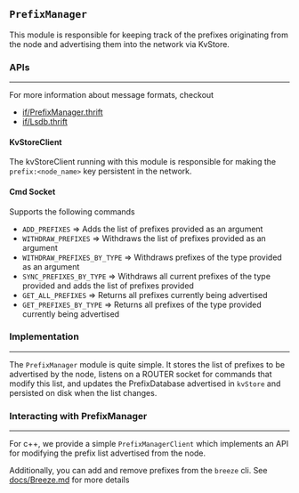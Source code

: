`PrefixManager`
---------------

This module is responsible for keeping track of the prefixes originating
from the node and advertising them into the network via KvStore.

### APIs
---

For more information about message formats, checkout
- [if/PrefixManager.thrift](https://github.com/facebook/openr/blob/master/openr/if/PrefixManager.thrift)
- [if/Lsdb.thrift](https://github.com/facebook/openr/blob/master/openr/if/Lsdb.thrift)

#### KvStoreClient
The kvStoreClient running with this module is responsible for making the
`prefix:<node_name>` key persistent in the network.

#### Cmd Socket
Supports the following commands
- `ADD_PREFIXES` => Adds the list of prefixes provided as an argument
- `WITHDRAW_PREFIXES` => Withdraws the list of prefixes provided as an argument
- `WITHDRAW_PREFIXES_BY_TYPE` => Withdraws prefixes of the type provided as an
                                 argument
- `SYNC_PREFIXES_BY_TYPE` => Withdraws all current prefixes of the type provided
                             and adds the list of prefixes provided
- `GET_ALL_PREFIXES` => Returns all prefixes currently being advertised
- `GET_PREFIXES_BY_TYPE` => Returns all prefixes of the type provided currently
                            being advertised

### Implementation
---

The `PrefixManager` module is quite simple. It stores the list of prefixes to be
advertised by the node, listens on a ROUTER socket for commands that modify this
list, and updates the PrefixDatabase advertised in `kvStore` and persisted on
disk when the list changes.

### Interacting with PrefixManager
---

For c++, we provide a simple `PrefixManagerClient` which implements an API
for modifying the prefix list advertised from the node.

Additionally, you can add and remove prefixes from the `breeze` cli. See
[docs/Breeze.md](https://github.com/facebook/openr/blob/master/openr/docs/Breeze.md)
for more details
